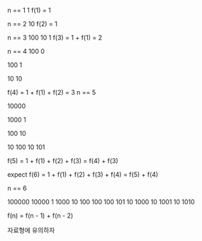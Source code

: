n == 1
1
f(1) = 1

n == 2
10
f(2) = 1

n == 3
100
10 1
f(3) = 1 + f(1) = 2

n == 4
100 0

100 1

10 10

f(4) = 1 + f(1) + f(2) = 3
n == 5

10000

1000 1

100 10

10 100
10 101

f(5) = 1 + f(1) + f(2) + f(3) = f(4) + f(3)

expect f(6) = 1 + f(1) + f(2) + f(3) + f(4) = f(5) + f(4)

n == 6

100000
10000 1
1000 10
100 100
100 101
10 1000
10 1001
10 1010


f(n) = f(n - 1) + f(n - 2)

자료형에 유의하자



